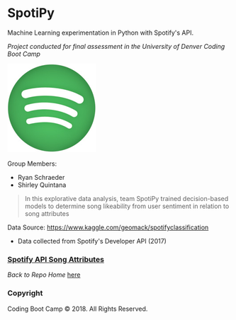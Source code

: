 # SpotiPy 
Machine Learning experimentation in Python with Spotify's API.

*Project conducted for final assessment in the University of Denver Coding Boot Camp*

![Spotify](https://github.com/RyanSchraeder/SpotiPy/blob/master/Images/Spotify_Icon_RGB_Green_edited.jpg "Spotify")


Group Members: 
- Ryan Schraeder
- Shirley Quintana 

> In this explorative data analysis, team SpotiPy trained decision-based models to determine song likeability from user sentiment in relation to song attributes

Data Source:
https://www.kaggle.com/geomack/spotifyclassification

- Data collected from Spotify's Developer API (2017) 

### [Spotify API Song Attributes](https://developer.spotify.com/documentation/web-api/reference/tracks/get-audio-features/ "Spotify API Song Features")

*Back to Repo Home* [here](https://github.com/RyanSchraeder/SpotiPy/)



### Copyright

Coding Boot Camp © 2018. All Rights Reserved.
